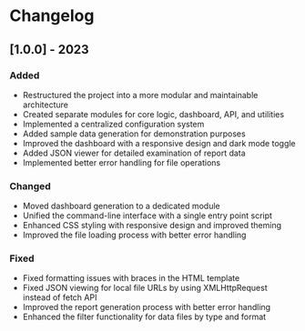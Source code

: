 # Changelog

## [1.0.0] - 2023

### Added
- Restructured the project into a more modular and maintainable architecture
- Created separate modules for core logic, dashboard, API, and utilities
- Implemented a centralized configuration system
- Added sample data generation for demonstration purposes
- Improved the dashboard with a responsive design and dark mode toggle
- Added JSON viewer for detailed examination of report data
- Implemented better error handling for file operations

### Changed
- Moved dashboard generation to a dedicated module
- Unified the command-line interface with a single entry point script
- Enhanced CSS styling with responsive design and improved theming
- Improved the file loading process with better error handling

### Fixed
- Fixed formatting issues with braces in the HTML template
- Fixed JSON viewing for local file URLs by using XMLHttpRequest instead of fetch API
- Improved the report generation process with better error handling
- Enhanced the filter functionality for data files by type and format 